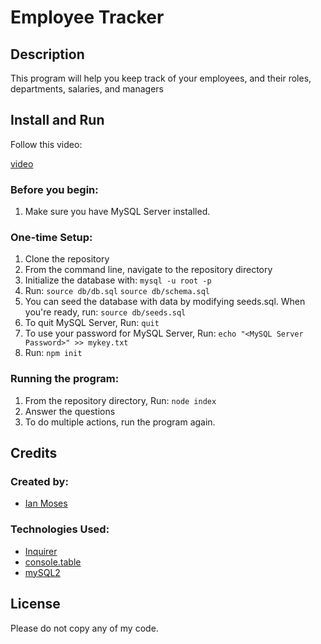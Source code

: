 # Employee Tracker

## Description

This program will help you keep track of your employees, and their roles, departments, salaries, and managers

## Install and Run

Follow this video:

[video]()

### Before you begin:

1. Make sure you have MySQL Server installed.

### One-time Setup:

1. Clone the repository
2. From the command line, navigate to the repository directory
3. Initialize the database with:
```mysql -u root -p```
4. Run:
```source db/db.sql```
```source db/schema.sql```
5. You can seed the database with data by modifying seeds.sql. When you're ready, run:
```source db/seeds.sql```
6. To quit MySQL Server, Run:
```quit```
7. To use your password for MySQL Server, Run:
```echo "<MySQL Server Password>" >> mykey.txt```
8. Run:
```npm init```

### Running the program:

1. From the repository directory, Run:
```node index```
2. Answer the questions
3. To do multiple actions, run the program again.

## Credits

### Created by:
* [Ian Moses](https://github.com/Moses-Ian)

### Technologies Used:
* [Inquirer](https://www.npmjs.com/package/inquirer)
* [console.table](https://www.npmjs.com/package/console.table)
* [mySQL2](https://www.npmjs.com/package/mysql2)

## License

Please do not copy any of my code.